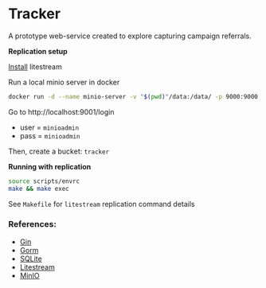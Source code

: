 # Tracker

A prototype web-service created to explore capturing campaign referrals.

**Replication setup**

[Install](https://litestream.io/install/) litestream

Run a local minio server in docker

```sh
docker run -d --name minio-server -v "$(pwd)"/data:/data/ -p 9000:9000 -p 9001:9001 minio/minio server /data --console-address ":9001"
```

Go to http://localhost:9001/login

- user = `minioadmin`
- pass = `minioadmin`

Then, create a bucket: `tracker`

**Running with replication**

```sh
source scripts/envrc
make && make exec
```

See `Makefile` for `litestream` replication command details

### References:

- [Gin](https://gin-gonic.com)
- [Gorm](https://gorm.io)
- [SQLite](https://www.sqlite.org)
- [Litestream](https://litestream.io)
- [MinIO](https://min.io/)

